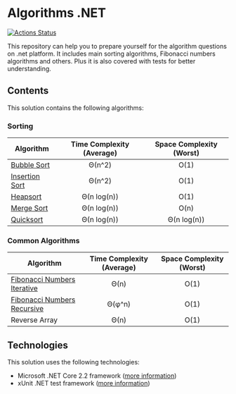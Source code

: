# Algorithms .NET

[![Actions Status](https://github.com/ashkue/algorithms-dotnet/workflows/.github/workflows/build-and-test.yml/badge.svg)](https://github.com/ashkue/algorithms-dotnet/actions)

This repository can help you to prepare yourself for the algorithm questions on .net platform. It includes main sorting algorithms, Fibonacci numbers algorithms and others. Plus it is also covered with tests for better understanding.

## Contents

This solution contains the following algorithms:

### Sorting

| Algorithm | Time Complexity (Average) | Space Complexity (Worst) |
|---------|:---------:|:---------:|
| [Bubble Sort](https://en.wikipedia.org/wiki/Bubble_sort) | Θ(n^2) | O(1) |
| [Insertion Sort](https://en.wikipedia.org/wiki/Insertion_sort) | Θ(n^2) | O(1) |
| [Heapsort](https://en.wikipedia.org/wiki/Heapsort) | Θ(n log(n)) | O(1) |
| [Merge Sort](https://en.wikipedia.org/wiki/Merge_sort) | Θ(n log(n)) | O(n) |
| [Quicksort](https://en.wikipedia.org/wiki/Quicksort) | Θ(n log(n)) | Θ(n log(n)) |

### Common Algorithms

| Algorithm | Time Complexity (Average) | Space Complexity (Worst) |
|---------|:---------:|:---------:|
| [Fibonacci Numbers Iterative](https://en.wikipedia.org/wiki/Fibonacci_number) | Θ(n) | O(1) |
| [Fibonacci Numbers Recursive](https://en.wikipedia.org/wiki/Fibonacci_number) | Θ(φ^n) | O(1) |
| Reverse Array | Θ(n) | O(1) |

## Technologies

This solution uses the following technologies:

- Microsoft .NET Core 2.2 framework ([more information](https://dotnet.microsoft.com/download/))
- xUnit .NET test framework ([more information](https://xunit.github.io/))

